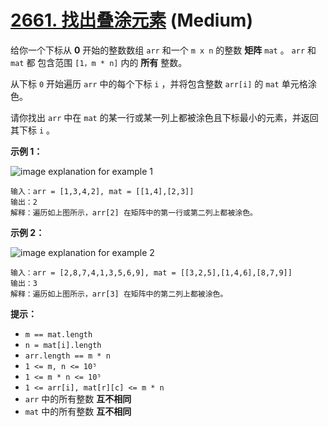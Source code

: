 # [2661. 找出叠涂元素][link] (Medium)

[link]: https://leetcode.cn/problems/first-completely-painted-row-or-column/

给你一个下标从 **0** 开始的整数数组 `arr` 和一个 `m x n` 的整数 **矩阵** `mat` 。 `arr` 和 `mat` 都
包含范围 `[1，m * n]` 内的 **所有** 整数。

从下标 `0` 开始遍历 `arr` 中的每个下标 `i` ，并将包含整数 `arr[i]` 的 `mat` 单元格涂色。

请你找出 `arr` 中在 `mat` 的某一行或某一列上都被涂色且下标最小的元素，并返回其下标 `i` 。

**示例 1：**

![image explanation for example 1](https://assets.leetcode.com/uploads/2023/01/18/grid1.jpg)

```
输入：arr = [1,3,4,2], mat = [[1,4],[2,3]]
输出：2
解释：遍历如上图所示，arr[2] 在矩阵中的第一行或第二列上都被涂色。
```

**示例 2：**

![image explanation for example 2](https://assets.leetcode.com/uploads/2023/01/18/grid2.jpg)

```
输入：arr = [2,8,7,4,1,3,5,6,9], mat = [[3,2,5],[1,4,6],[8,7,9]]
输出：3
解释：遍历如上图所示，arr[3] 在矩阵中的第二列上都被涂色。
```

**提示：**

- `m == mat.length`
- `n = mat[i].length`
- `arr.length == m * n`
- `1 <= m, n <= 10⁵`
- `1 <= m * n <= 10⁵`
- `1 <= arr[i], mat[r][c] <= m * n`
- `arr` 中的所有整数 **互不相同**
- `mat` 中的所有整数 **互不相同**
